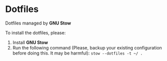 # Dotfiles
Dotfiles managed by **GNU Stow**

To install the dotfiles, please:
1. Install **GNU Stow**
2. Run the following command (Please, backup your existing configuration before doing this. It may be harmful):
  `stow --dotfiles -t ~/ .`
